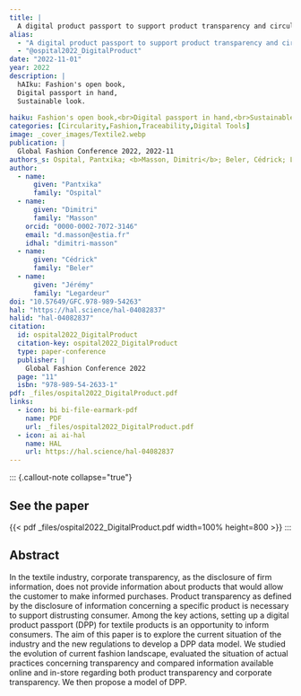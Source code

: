 ```yaml
---
title: |
  A digital product passport to support product transparency and circularity
alias:
  - "A digital product passport to support product transparency and circularity"
  - "@ospital2022_DigitalProduct"
date: "2022-11-01"
year: 2022
description: |
  hAIku: Fashion's open book,
  Digital passport in hand,
  Sustainable look.
  
haiku: Fashion's open book,<br>Digital passport in hand,<br>Sustainable look.<br>
categories: [Circularity,Fashion,Traceability,Digital Tools]
image: _cover_images/Textile2.webp
publication: |
  Global Fashion Conference 2022, 2022-11 
authors_s: Ospital, Pantxika; <b>Masson, Dimitri</b>; Beler, Cédrick; Legardeur, Jérémy
author: 
  - name: 
      given: "Pantxika"
      family: "Ospital" 
  - name: 
      given: "Dimitri"
      family: "Masson"
    orcid: "0000-0002-7072-3146" 
    email: "d.masson@estia.fr" 
    idhal: "dimitri-masson" 
  - name: 
      given: "Cédrick"
      family: "Beler" 
  - name: 
      given: "Jérémy"
      family: "Legardeur" 
doi: "10.57649/GFC.978-989-54263"
hal: "https://hal.science/hal-04082837"
halid: "hal-04082837"
citation:
  id: ospital2022_DigitalProduct
  citation-key: ospital2022_DigitalProduct
  type: paper-conference
  publisher: |
    Global Fashion Conference 2022
  page: "11"
  isbn: "978-989-54-2633-1"
pdf: _files/ospital2022_DigitalProduct.pdf
links:
  - icon: bi bi-file-earmark-pdf
    name: PDF
    url: _files/ospital2022_DigitalProduct.pdf
  - icon: ai ai-hal
    name: HAL
    url: https://hal.science/hal-04082837
---
```



::: {.callout-note collapse="true"}

## See the paper

{{< pdf _files/ospital2022_DigitalProduct.pdf width=100% height=800 >}} 
:::


## Abstract

In the textile industry, corporate transparency, as the disclosure of firm information, does not provide information about products that would allow the customer to make informed purchases. Product transparency as defined by the disclosure of information concerning a specific product is necessary to support distrusting consumer. Among the key actions, setting up a digital product passport (DPP) for textile products is an opportunity to inform consumers. The aim of this paper is to explore the current situation of the industry and the new regulations to develop a DPP data model. We studied the evolution of current fashion landscape, evaluated the situation of actual practices concerning transparency and compared information available online and in-store regarding both product transparency and corporate transparency. We then propose a model of DPP.
